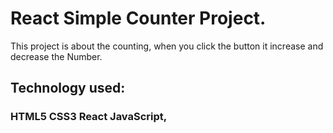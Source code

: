 # React Simple Counter Project.

This project is about the counting, when you click the button it increase and decrease the Number.

## Technology used:

### HTML5 CSS3 React JavaScript,
